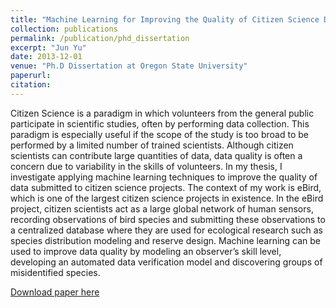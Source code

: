 ```yaml
---
title: "Machine Learning for Improving the Quality of Citizen Science Data."
collection: publications
permalink: /publication/phd_dissertation
excerpt: "Jun Yu"
date: 2013-12-01
venue: "Ph.D Dissertation at Oregon State University"
paperurl:
citation:
---
```

Citizen Science is a paradigm in which volunteers from the general public participate in scientific studies, often by performing data collection. This paradigm is especially useful if the scope of the study is too broad to be performed by a limited number of trained scientists. Although citizen scientists can contribute large quantities of data, data quality is often a concern due to variability in the skills of volunteers. In my thesis, I investigate applying machine learning techniques to improve the quality of data submitted to citizen science projects. The context of my work is eBird, which is one of the largest citizen science projects in existence. In the eBird project, citizen scientists act as a large global network of human sensors, recording observations of bird species and submitting these observations to a centralized database where they are used for ecological research such as species distribution modeling and reserve design. Machine learning can be used to improve data quality by modeling an observer’s skill level, developing an automated data verification model and discovering groups of misidentified species.

[Download paper here](https://github.com/zariable/zariable.github.io/blob/master/files/phd_dissertation.pdf)